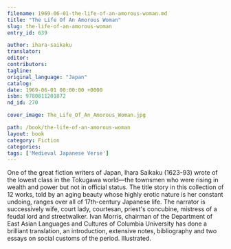 ```yaml
---
filename: 1969-06-01-the-life-of-an-amorous-woman.md
title: "The Life Of An Amorous Woman"
slug: the-life-of-an-amorous-woman
entry_id: 639

author: ihara-saikaku
translator: 
editor: 
contributors: 
tagline: 
original_language: "Japan"
catalog: 
date: 1969-06-01 00:00:00 +0000 
isbn: 9780811201872
nd_id: 270

cover_image: The_Life_Of_An_Amorous_Woman.jpg

path: /book/the-life-of-an-amorous-woman
layout: book
category: Fiction
categories: 
tags: ['Medieval Japanese Verse']
---
```

One of the great fiction writers of Japan, Ihara Saikaku (1623-93) wrote of the lowest class in the Tokugawa world––the townsmen who were rising in wealth and power but not in official status. The title story in this collection of 12 works, told by an aging beauty whose highly erotic nature is her constant undoing, ranges over all of 17th-century Japanese life. The narrator is successively wife, court lady, courtesan, priest's concubine, mistress of a feudal lord and streetwalker. Ivan Morris, chairman of the Department of East Asian Languages and Cultures of Columbia University has done a brilliant translation, an introduction, extensive notes, bibliography and two essays on social customs of the period. Illustrated.





